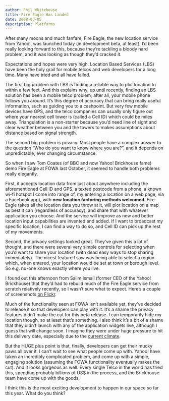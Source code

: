 ```yaml
---
author: Phil Whitehouse
title: Fire Eagle Has Landed
date: 2008-03-05
description: Platforms
---
```

After many moons and much fanfare, Fire Eagle, the new location service from Yahoo!, was launched today (in development beta, at least). I’d been really looking forward to this, because they’re tackling a bloody hard problem, and it was looking as though they’d cracked it.

Expectations and hopes were very high. Location Based Services (LBS) have been the holy grail for mobile telcos and web developers for a long time. Many have tried and all have failed.

The first big problem with LBS is finding a reliable way to plot location to within a few feet. And this explains why, up until recently, finding an LBS solution has been a mobile telco problem; after all, your mobile phone follows you around. It’s this degree of accuracy that can bring really useful information, such as guiding you to a cashpoint. But very few mobile devices have GPS, and the telco companies can usually only figure out where your nearest cell tower is (called a Cell ID) which could be miles away. Triangulation is a non-starter because you’d need line of sight and clear weather between you and the towers to makes assumptions about distance based on signal strength.

The second big problem is privacy. Most people have a complex answer to the question “Who do you want to know where you are?”, and it depends on unpredictable, ever changing circumstance.

So when I saw Tom Coates (of BBC and now Yahoo! Brickhouse fame) demo Fire Eagle at FOWA last October, it seemed to handle both problems really elegantly.

First, it accepts location data from just about anywhere including the aforementioned Cell ID and GPS, a texted postcode from a phone, a known wi-fi hotspot I come into range of, my entering a location on a web page, via a Facebook app), with **new location factoring methods welcomed**. Fire Eagle takes all the location data you throw at it, will plot location on a map as best it can (regardless of accuracy), and share that with whatever application you choose. And the service will improve as new and better location input capabilities are invented and added. If I want to broadcast my specific location, I can find a way to do so, and Cell ID can pick up the rest of my movements.

Second, the privacy settings looked great. They’ve given this a lot of thought, and there were several very simple controls for selecting when you’d want to share your location (with dead easy ways to stop sharing immediately). The nicest feature I saw was being able to select a region which, when entered, your location would be set at town or borough level. So e.g. no-one knows exactly where you live.

I found out this afternoon from Salim Ismail (former CEO of the Yahoo! Brickhouse) that they’d had to rebuild much of the Fire Eagle service from scratch relatively recently, so I wasn’t sure what to expect. Here’s a couple of screenshots [on Flickr](http://www.flickr.com/photos/philliecasablanca/2313375070/sizes/l/in/set-72157604050911574/).

Much of the functionality seen at FOWA isn’t available yet, they’ve decided to release it so that developers can play with it. It’s a shame the privacy features didn’t make the cut for this beta release. I can temporarily hide my location though, so at least that’s something. I also think it’s a bit of a shame that they didn’t launch with any of the application widgets live, although I guess that will change soon. I imagine they were under huge pressure to hit this delivery date, especially due to the [current climate](http://www.techcrunch.com/2008/03/05/yahoo-is-still-looking-for-a-white-knight%e2%80%94news-corps-offer-does-not-pencil-out-neither-does-aols/).

But the HUGE plus point is that, finally, developers can get their mucky paws all over it. I can’t wait to see what people come up with. Yahoo! have taken an incredibly complicated problem, and come up with a simple, engaging solution (assuming the FOWA functionality eventually makes the cut). And it looks gorgeous as well. Every single Telco in the world has tried this, spending probably billions of US$ in the process, and the Brickhouse team have come up with the goods.

I think this is the most exciting development to happen in our space so far this year. What do you think?
